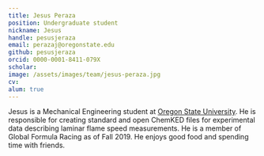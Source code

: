 ```yaml
---
title: Jesus Peraza
position: Undergraduate student
nickname: Jesus
handle: pesusjeraza
email: perazaj@oregonstate.edu
github: pesusjeraza
orcid: 0000-0001-8411-079X
scholar:
image: /assets/images/team/jesus-peraza.jpg
cv:
alum: true
---
```


Jesus is a Mechanical Engineering student at [Oregon State University].
He is responsible for creating standard and open ChemKED files for experimental data
describing laminar flame speed measurements.
He is a member of Global Formula Racing as of Fall 2019. He enjoys good food and spending time with friends.

[Oregon State University]: http://oregonstate.edu/
[School of Mechanical, Industrial, and Manufacturing Engineering]: http://mime.oregonstate.edu
